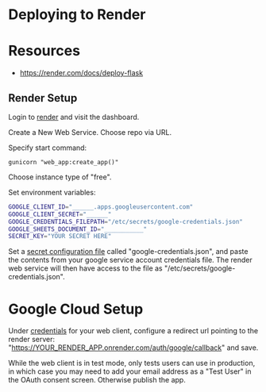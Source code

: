 # Deploying to Render

# Resources

  + https://render.com/docs/deploy-flask


## Render Setup

Login to [render](https://dashboard.render.com) and visit the dashboard.

Create a New Web Service. Choose repo via URL.

Specify start command:

```
gunicorn "web_app:create_app()"
```

Choose instance type of "free".

Set environment variables:

```sh
GOOGLE_CLIENT_ID="______.apps.googleusercontent.com"
GOOGLE_CLIENT_SECRET="______"
GOOGLE_CREDENTIALS_FILEPATH="/etc/secrets/google-credentials.json"
GOOGLE_SHEETS_DOCUMENT_ID="___________"
SECRET_KEY="YOUR SECRET HERE"
```

Set a [secret configuration file](https://community.render.com/t/using-google-application-credentials-json/6885) called "google-credentials.json", and paste the contents from your google service account credentials file. The render web service will then have access to the file as "/etc/secrets/google-credentials.json".


# Google Cloud Setup

Under [credentials](https://console.cloud.google.com/apis/credentials/) for your web client, configure a redirect url pointing to the render server: "https://YOUR_RENDER_APP.onrender.com/auth/google/callback" and save.

While the web client is in test mode, only tests users can use in production, in which case you may need to add your email address as a "Test User" in the OAuth consent screen. Otherwise publish the app.
